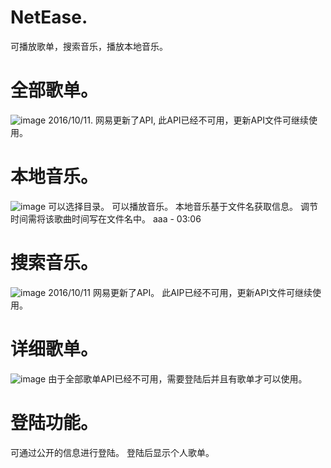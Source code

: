 NetEase.
======================

可播放歌单，搜索音乐，播放本地音乐。


# 全部歌单。
![image](https://raw.githubusercontent.com/HuberTRoy/NetEase/a03aae1db0ff921f0590c3cfe747233c2d2f549e/testPics/allSLists.jpg)
2016/10/11.
网易更新了API,
此API已经不可用，更新API文件可继续使用。


# 本地音乐。
![image](https://raw.githubusercontent.com/HuberTRoy/NetEase/a03aae1db0ff921f0590c3cfe747233c2d2f549e/testPics/localSings.jpg)
可以选择目录。
可以播放音乐。
本地音乐基于文件名获取信息。
调节时间需将该歌曲时间写在文件名中。
aaa - 03:06

# 搜索音乐。
![image](https://raw.githubusercontent.com/HuberTRoy/NetEase/a03aae1db0ff921f0590c3cfe747233c2d2f549e/testPics/search.jpg)
2016/10/11
网易更新了API。
此AIP已经不可用，更新API文件可继续使用。

# 详细歌单。
![image](https://raw.githubusercontent.com/HuberTRoy/NetEase/a03aae1db0ff921f0590c3cfe747233c2d2f549e/testPics/singsList.jpg)
由于全部歌单API已经不可用，需要登陆后并且有歌单才可以使用。

# 登陆功能。
可通过公开的信息进行登陆。
登陆后显示个人歌单。

